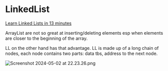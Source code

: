 # LinkedList

[Learn Linked Lists in 13 minutes](https://www.youtube.com/watch?v=N6dOwBde7-M)

ArrayList are not so great at inserting/deleting elements esp when 
elements are closer to the beginning of the array.

LL on the other hand has that advantage.
LL is made up of a long chain of nodes, 
each node contains two parts: data tbs, address to the next node.

![Screenshot 2024-05-02 at 22.23.26.png](..%2FDesktop%2FScreenshot%202024-05-02%20at%2022.23.26.png)